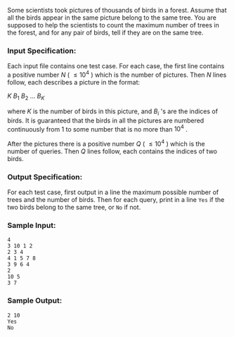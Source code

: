 <!-- Title
Birds in Forest (25)
-->
Some scientists took pictures of thousands of birds in a forest. Assume that
all the birds appear in the same picture belong to the same tree. You are
supposed to help the scientists to count the maximum number of trees in the
forest, and for any pair of birds, tell if they are on the same tree.

### Input Specification:

Each input file contains one test case. For each case, the first line contains
a positive number $N$ ( $\le 10^4$ ) which is the number of pictures. Then $N$
lines follow, each describes a picture in the format:

$K$ $B_1$ $B_2$ ... $B_K$

where $K$ is the number of birds in this picture, and $B_i$ 's are the indices
of birds. It is guaranteed that the birds in all the pictures are numbered
continuously from 1 to some number that is no more than $10^4$ .

After the pictures there is a positive number $Q$ ( $\le 10^4$ ) which is the
number of queries. Then $Q$ lines follow, each contains the indices of two
birds.

### Output Specification:

For each test case, first output in a line the maximum possible number of
trees and the number of birds. Then for each query, print in a line `Yes` if
the two birds belong to the same tree, or `No` if not.

### Sample Input:

    
    
    4
    3 10 1 2
    2 3 4
    4 1 5 7 8
    3 9 6 4
    2
    10 5
    3 7
    

### Sample Output:

    
    
    2 10
    Yes
    No
    

